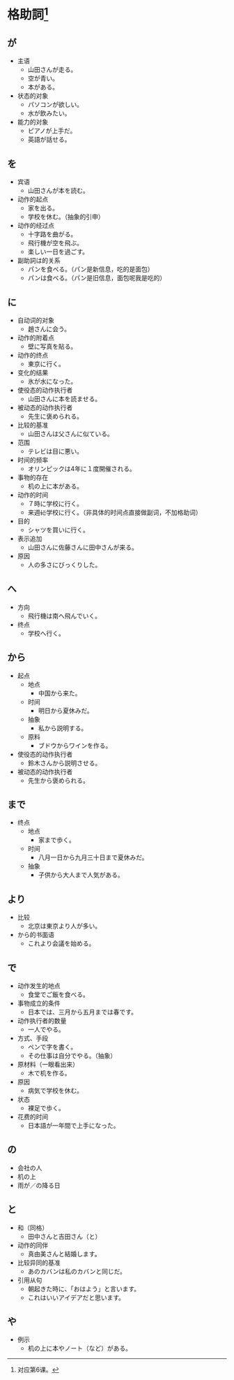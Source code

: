 # 格助詞[^title]

## が
- 主语
  - 山田さんが走る。
  - 空が青い。
  - 本がある。
- 状态的对象
  - パソコンが欲しい。
  - 水が飲みたい。
- 能力的对象
  - ピアノが上手だ。
  - 英語が話せる。
## を
- 宾语
  - 山田さんが本を読む。
- 动作的起点
  - 家を出る。
  - 学校を休む。（抽象的引申）
- 动作的经过点
  - 十字路を曲がる。
  - 飛行機が空を飛ぶ。
  - 楽しい一日を過ごす。
- 副助詞は的关系
  - パンを食べる。（パン是新信息，吃的是面包）
  - パンは食べる。（パン是旧信息，面包呢我是吃的）
## に
- 自动词的对象
  - 趙さんに会う。
- 动作的附着点
  - 壁に写真を貼る。
- 动作的终点
  - 東京に行く。
- 变化的结果
  - 氷が水になった。
- 使役态的动作执行者
  - 山田さんに本を読ませる。
- 被动态的动作执行者
  - 先生に褒められる。
- 比较的基准
  - 山田さんは父さんに似ている。
- 范围
  - テレビは目に悪い。
- 时间的频率
  - オリンピックは4年に１度開催される。
- 事物的存在
  - 机の上に本がある。
- 动作的时间
  - ７時に学校に行く。
  - 来週<del>に</del>学校に行く。（非具体的时间点直接做副词，不加格助词）
- 目的
  - シャツを買いに行く。
- 表示追加
  - 山田さんに佐藤さんに田中さんが来る。
- 原因
  - 人の多さにびっくりした。
## へ
- 方向
  - 飛行機は南へ飛んでいく。
- 终点
  - 学校へ行く。
## から
- 起点
  - 地点
    - 中国から来た。
  - 时间
    - 明日から夏休みだ。
  - 抽象
    - 私から説明する。
  - 原料
    - ブドウからワインを作る。
- 使役态的动作执行者
  - 鈴木さんから説明させる。
- 被动态的动作执行者
  - 先生から褒められる。
## まで
- 终点
  - 地点
    - 家まで歩く。
  - 时间
    - 八月一日から九月三十日まで夏休みだ。
  - 抽象
    - 子供から大人まで人気がある。
## より
- 比较
  - 北京は東京より人が多い。
- から的书面语
  - これより会議を始める。
## で
- 动作发生的地点
  - 食堂でご飯を食べる。
- 事物成立的条件
  - 日本では、三月から五月までは春です。
- 动作执行者的数量
  - 一人でやる。
- 方式、手段
  - ペンで字を書く。
  - その仕事は自分でやる。（抽象）
- 原材料（一眼看出来）
  - 木で机を作る。
- 原因
  - 病気で学校を休む。
- 状态
  - 裸足で歩く。
- 花费的时间
  - 日本語が一年間で上手になった。
## の
- 会社の人
- 机の上
- 雨が／の降る日
## と
- 和（同格）
  - 田中さんと吉田さん（と）
- 动作的同伴
  - 真由美さんと結婚します。
- 比较异同的基准
  - あのカバンは私のカバンと同じだ。
- 引用从句
  - 朝起きた時に、「おはよう」と言います。
  - これはいいアイデアだと思います。
## や
- 例示
  - 机の上に本やノート（など）がある。

[^title]: 对应第6课。

